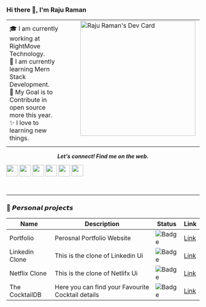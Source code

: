 
### Hi there 👋, I'm Raju Raman


 
<table>
<tr>
  <td valign="center width-100">
    🎓 I am currently working at RightMove Technology.<br/>
    🌱 I am currently learning Mern Stack Development. <br/>
    🎯 My Goal is to Contribute in open source more this year.<br/>
    ✨ I love to learning new things.<br/>
<td>
     &nbsp;&nbsp;&nbsp;&nbsp;&nbsp;&nbsp;&nbsp;&nbsp;<a href="https://app.daily.dev/rajuraman45"><img src="https://api.daily.dev/devcards/a58efc16599946f791b1afc3ad09a11a.png?r=1tj" width="300" alt="Raju Raman's Dev Card"/></a>&nbsp;&nbsp;&nbsp;&nbsp;&nbsp;&nbsp;&nbsp;
  </td>

</tr>
</table>


<p align="center">
  <b><i>Let's connect! Find me on the web.</i></b>

 
[<img height="30" src="https://img.shields.io/badge/linkedin-blue.svg?&style=for-the-badge&logo=linkedin&logoColor=white"  />][LinkedIn]
[<img height="30" src="https://img.shields.io/badge/twitter-%231DA1F2.svg?&style=for-the-badge&logo=twitter&logoColor=white" />][twitter]
[<img height="30" src = "https://img.shields.io/badge/gmail-c14438?&style=for-the-badge&logo=gmail&logoColor=white">][gmail] 
[<img height="30" src="https://img.shields.io/badge/-Medium-000000.svg?&style=for-the-badge&logo=Medium&logoColor=white" />][Medium]
[<img height="30" src="https://img.shields.io/badge/stack%20overflow-C13584.svg?&style=for-the-badge&logo=stackoverflow&logoColor=white" />][StackOverflow]
[<img height="30" src="https://img.shields.io/badge/dev-000000.svg?&style=for-the-badge&logo=dev.to&logoColor=white" />][Dev]
<!-- [<img height="30" src="https://img.shields.io/badge/Hashnode-%230077B5.svg?&style=for-the-badge&logo=Hashnode&logoColor=white" />][Hashnode] -->
<br />
<hr />
</p>


### :lock_with_ink_pen: 𝙋𝙚𝙧𝙨𝙤𝙣𝙖𝙡 𝙥𝙧𝙤𝙟𝙚𝙘𝙩𝙨
Name | Description | Status | Link
-----|-------------|--------|------
Portfolio | Perosnal Portfolio Website | ![Badge](https://img.shields.io/badge/Status-COMPLETED-LightSeaGreen.svg) | [Link](https://rajuramanme.netlify.app/)
Linkedin Clone | This is the clone of Linkedin Ui | ![Badge](https://img.shields.io/badge/Status-COMPLETED-LightSeaGreen.svg) | [Link](https://linkedinclone-2b02a.web.app/)
Netflix Clone | This is the clone of Netlifx Ui | ![Badge](https://img.shields.io/badge/Status-COMPLETED-LightSeaGreen.svg) | [Link](https://netflixclone-edd85.web.app/)
The CocktailDB | Here you can find your Favourite Cocktail details | ![Badge](https://img.shields.io/badge/Status-COMPLETED-LightSeaGreen.svg) | [Link](https://cocktaildbrr.netlify.app/)
 
<br />


<!--
**rajuw892/rajuw892** is a ✨ _special_ ✨ repository because its `README.md` (this file) appears on your GitHub profile.


Here are some ideas to get you started:

- 🔭 I’m currently working on ...
- 🌱 I’m currently learning ...
- 👯 I’m looking to collaborate on ...
- 🤔 I’m looking for help with ...
- 💬 Ask me about ...
- 📫 How to reach me: ...
- 😄 Pronouns: ...
- ⚡ Fun fact: ...
-->

[linkedin]: https://www.linkedin.com/in/rajuw892/
[twitter]: https://twitter.com/rajuraman45
[gmail]: https://gmail.com/rajuraman45
[Medium]: https://ankush-chavan.medium.com/
[StackOverflow]: https://stackoverflow.com/users/14997048/ankush-chavan?tab=profile
[Dev]: https://dev.to/rajuraman45
[Hashnode]: https://ankushchavan.hashnode.dev/
